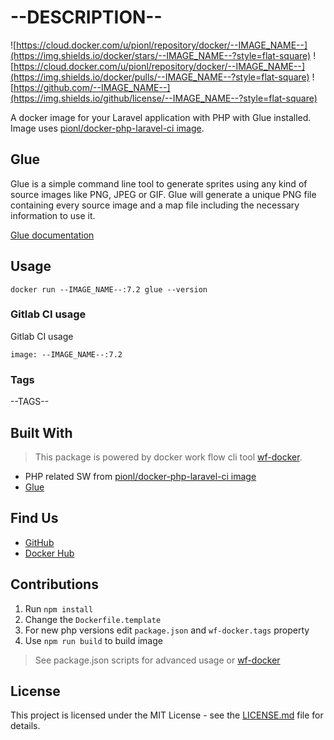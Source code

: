 # --DESCRIPTION--

![https://cloud.docker.com/u/pionl/repository/docker/--IMAGE_NAME--](https://img.shields.io/docker/stars/--IMAGE_NAME--?style=flat-square)
![https://cloud.docker.com/u/pionl/repository/docker/--IMAGE_NAME--](https://img.shields.io/docker/pulls/--IMAGE_NAME--?style=flat-square)
![https://github.com/--IMAGE_NAME--](https://img.shields.io/github/license/--IMAGE_NAME--?style=flat-square)

A docker image for your Laravel application with PHP with Glue installed. Image uses 
[pionl/docker-php-laravel-ci image](https://github.com/pionl/docker-php-laravel-ci).

## Glue

Glue is a simple command line tool to generate sprites using any kind of source images like PNG, JPEG or GIF. Glue will generate a unique PNG file containing every source image and a map file including the necessary information to use it.

[Glue documentation](https://glue.readthedocs.io/en/latest/)

## Usage
```
docker run --IMAGE_NAME--:7.2 glue --version
```

### Gitlab CI usage

Gitlab CI usage

```shell
image: --IMAGE_NAME--:7.2
```

### Tags

--TAGS--

## Built With

> This package is powered by docker work flow cli tool [wf-docker](https://github.com/wrk-flow/wf-docker).

* PHP related SW from [pionl/docker-php-laravel-ci image](https://github.com/pionl/docker-php-laravel-ci)
* [Glue](https://glue.readthedocs.io/en/latest/)

## Find Us

* [GitHub](https://github.com/--IMAGE_NAME--)
* [Docker Hub](https://cloud.docker.com/repository/docker/--IMAGE_NAME--)

## Contributions

1. Run `npm install`
2. Change the `Dockerfile.template`
3. For new php versions edit `package.json` and `wf-docker.tags` property
4. Use `npm run build` to build image

> See package.json scripts for advanced usage or [wf-docker](https://github.com/wrk-flow/wf-docker)

## License

This project is licensed under the MIT License - see the [LICENSE.md](LICENSE.md) file for details.
